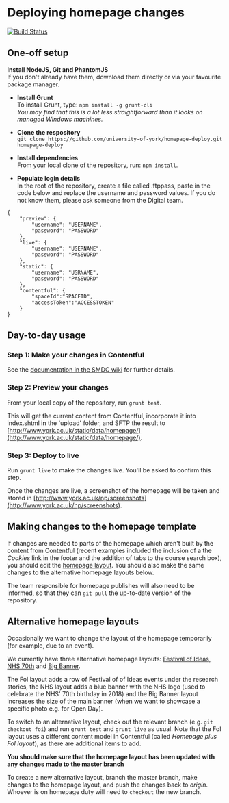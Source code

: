 # Deploying homepage changes

[![Build Status](https://semaphoreci.com/api/v1/university-of-york/homepage-deploy/branches/master/badge.svg)](https://semaphoreci.com/university-of-york/homepage-deploy)

## One-off setup

__Install NodeJS, Git and PhantomJS__  
If you don't already have them, download them directly or via your favourite package manager.

* __Install Grunt__  
To install Grunt, type:
`npm install -g grunt-cli`  
*You may find that this is a lot less straightforward than it looks on managed Windows machines.*

* __Clone the respository__  
`git clone https://github.com/university-of-york/homepage-deploy.git homepage-deploy`

* __Install dependencies__  
From your local clone of the repository, run:
`npm install`.

* __Populate login details__  
In the root of the repository, create a file called .ftppass, paste in the code below and replace the username and password values. If you do not know them, please ask someone from the Digital team.

~~~~
{
	"preview": {        
        "username": "USERNAME",  
        "password": "PASSWORD"  
    },
    "live": {  
    	"username": "USERNAME",  
        "password": "PASSWORD"  
    },
    "static": {  
        "username": "USRNAME",  
        "password": "PASSWORD"  
    },  
    "contentful": {  
        "spaceId":"SPACEID",  
        "accessToken":"ACCESSTOKEN"  
    }  
}
~~~~

## Day-to-day usage

### Step 1: Make your changes in Contentful

See the [documentation in the SMDC wiki](https://wiki.york.ac.uk/display/SMDC/Homepage+publishing+with+Contentful) for further details.

### Step 2: Preview your changes

From your local copy of the repository, run `grunt test`.

This will get the current content from Contentful, incorporate it into index.shtml in the 'upload' folder, and SFTP the result to [http://www.york.ac.uk/static/data/homepage/](http://www.york.ac.uk/static/data/homepage/).

### Step 3: Deploy to live

Run `grunt live` to make the changes live. You'll be asked to confirm this step.

Once the changes are live, a screenshot of the homepage will be taken and stored in [http://www.york.ac.uk/np/screenshots](http://www.york.ac.uk/np/screenshots).

## Making changes to the homepage template

If changes are needed to parts of the homepage which aren't built by the content from Contentful (recent examples included the inclusion of a the _Cookies_ link in the footer and the addition of tabs to the course search box), you should edit the [homepage layout](./layouts/homepage.html). You should also make the same changes to the alternative homepage layouts below.

The team responsible for homepage publishes will also need to be informed, so that they can `git pull` the up-to-date version of the repository.

## Alternative homepage layouts

Occasionally we want to change the layout of the homepage temporarily (for example, due to an event).

We currently have three alternative homepage layouts: [Festival of Ideas](../../tree/foi), [NHS 70th](../../tree/nhs) and [Big Banner](../../tree/big-banner).

The FoI layout adds a row of Festival of of Ideas events under the research stories, the NHS layout adds a blue banner with the NHS logo (used to celebrate the NHS' 70th birthday in 2018) and the Big Banner layout increases the size of the main banner (when we want to showcase a specific photo e.g. for Open Day).

To switch to an alternative layout, check out the relevant branch (e.g. `git checkout foi`) and run `grunt test` and `grunt live` as usual. Note that the FoI layout uses a different content model in Contentful (called _Homepage plus FoI layout_), as there are additional items to add.

**You should make sure that the homepage layout has been updated with any changes made to the master branch**

To create a new alternative layout, branch the master branch, make changes to the homepage layout, and push the changes back to _origin_. Whoever is on homepage duty will need to `checkout` the new branch.
